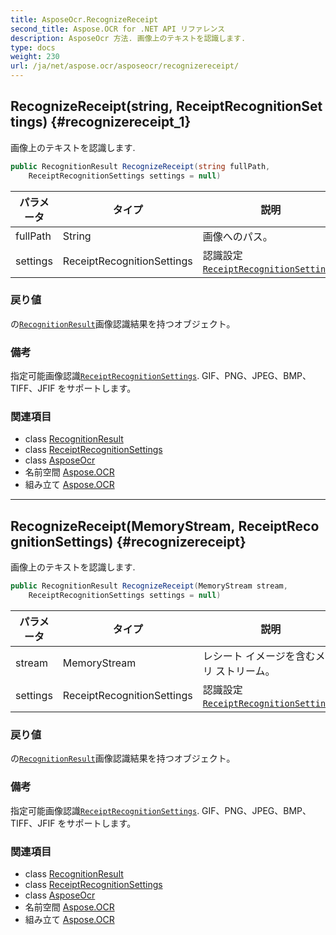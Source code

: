 ```yaml
---
title: AsposeOcr.RecognizeReceipt
second_title: Aspose.OCR for .NET API リファレンス
description: AsposeOcr 方法. 画像上のテキストを認識します.
type: docs
weight: 230
url: /ja/net/aspose.ocr/asposeocr/recognizereceipt/
---
```

## RecognizeReceipt(string, ReceiptRecognitionSettings) {#recognizereceipt_1}

画像上のテキストを認識します.

```csharp
public RecognitionResult RecognizeReceipt(string fullPath, 
    ReceiptRecognitionSettings settings = null)
```

| パラメータ | タイプ | 説明 |
| --- | --- | --- |
| fullPath | String | 画像へのパス。 |
| settings | ReceiptRecognitionSettings | 認識設定[`ReceiptRecognitionSettings`](../../receiptrecognitionsettings/). |

### 戻り値

の[`RecognitionResult`](../../recognitionresult/)画像認識結果を持つオブジェクト。

### 備考

指定可能画像認識[`ReceiptRecognitionSettings`](../../receiptrecognitionsettings/). GIF、PNG、JPEG、BMP、TIFF、JFIF をサポートします。

### 関連項目

* class [RecognitionResult](../../recognitionresult/)
* class [ReceiptRecognitionSettings](../../receiptrecognitionsettings/)
* class [AsposeOcr](../)
* 名前空間 [Aspose.OCR](../../asposeocr/)
* 組み立て [Aspose.OCR](../../../)

---

## RecognizeReceipt(MemoryStream, ReceiptRecognitionSettings) {#recognizereceipt}

画像上のテキストを認識します.

```csharp
public RecognitionResult RecognizeReceipt(MemoryStream stream, 
    ReceiptRecognitionSettings settings = null)
```

| パラメータ | タイプ | 説明 |
| --- | --- | --- |
| stream | MemoryStream | レシート イメージを含むメモリ ストリーム。 |
| settings | ReceiptRecognitionSettings | 認識設定[`ReceiptRecognitionSettings`](../../receiptrecognitionsettings/). |

### 戻り値

の[`RecognitionResult`](../../recognitionresult/)画像認識結果を持つオブジェクト。

### 備考

指定可能画像認識[`ReceiptRecognitionSettings`](../../receiptrecognitionsettings/). GIF、PNG、JPEG、BMP、TIFF、JFIF をサポートします。

### 関連項目

* class [RecognitionResult](../../recognitionresult/)
* class [ReceiptRecognitionSettings](../../receiptrecognitionsettings/)
* class [AsposeOcr](../)
* 名前空間 [Aspose.OCR](../../asposeocr/)
* 組み立て [Aspose.OCR](../../../)



